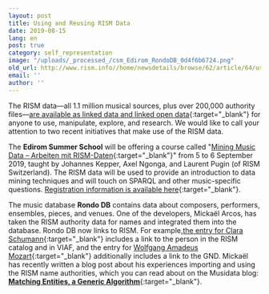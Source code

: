 ```yaml
---
layout: post
title: Using and Reusing RISM Data
date: 2019-08-15
lang: en
post: true
category: self_representation
image: "/uploads/_processed_/csm_Edirom_RondoDB_0d4f6b6724.png"
old_url: http://www.rism.info//home/newsdetails/browse/62/article/64/using-and-reusing-rism-data.html
email: ''
author: ''
---
```



The RISM data—all 1.1 million musical sources, plus over 200,000 authority files—[are available as linked data and linked open data](https://opac.rism.info/index.php?id=10&L=0){:target="_blank"} for anyone to use, manipulate, explore, and research. We would like to call your attention to two recent initiatives that make use of the RISM data.

The **Edirom Summer School** will be offering a course called "[Mining Music Data – Arbeiten mit RISM-Daten](https://ess.uni-paderborn.de/2019/programm.html#mining){:target="_blank"}" from 5 to 6 September 2019, taught by Johannes Kepper, Axel Ngonga, and Laurent Pugin (of RISM Switzerland). The RISM data will be used to provide an introduction to data mining techniques and will touch on SPARQL and other music-specific questions. [Registration information is available here](https://ess.uni-paderborn.de/2019/registrierung.html){:target="_blank"}.

The music database **Rondo DB** contains data about composers, performers, ensembles, pieces, and venues. One of the developers, Mickaël Arcos, has taken the RISM authority data for names and integrated them into the database. Rondo DB now links to RISM. For example,[the entry for Clara Schumann](https://www.rondodb.com/people/150){:target="_blank"} includes a link to the person in the RISM catalog and in VIAF, and the entry for [Wolfgang Amadeus Mozart](https://www.rondodb.com/people/525){:target="_blank"} additionally includes a link to the GND. Mickaël has recently written a blog post about his experiences importing and using the RISM name authorities, which you can read about on the Musidata blog: [**Matching Entities, a Generic Algorithm**](https://musidata.wordpress.com/2019/07/23/matching-entities-a-generic-algorithm/){:target="_blank"}.



<script type="text/javascript">var switchTo5x=true;</script><script type="text/javascript" src="http://w.sharethis.com/button/buttons.js"></script><script type="text/javascript">stLight.options({publisher: "9b601438-1ce1-49d8-bfd7-9cff5df54c17", doNotHash: false, doNotCopy: false, hashAddressBar: false});</script>